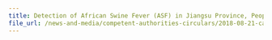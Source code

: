 ```yaml
---
title: Detection of African Swine Fever (ASF) in Jiangsu Province, People's Republic of China 
file_url: /news-and-media/competent-authorities-circulars/2018-08-21-ca.pdf
---
```

